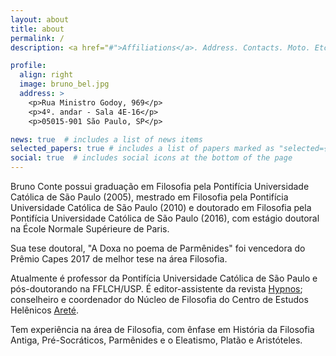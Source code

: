 ```yaml
---
layout: about
title: about
permalink: /
description: <a href="#">Affiliations</a>. Address. Contacts. Moto. Etc.

profile:
  align: right
  image: bruno_bel.jpg
  address: >
    <p>Rua Ministro Godoy, 969</p>
    <p>4º. andar - Sala 4E-16</p>
    <p>05015-901 São Paulo, SP</p>

news: true  # includes a list of news items
selected_papers: true # includes a list of papers marked as "selected={true}"
social: true  # includes social icons at the bottom of the page
---
```


Bruno Conte possui graduação em Filosofia pela Pontifícia Universidade Católica de São Paulo (2005), mestrado em Filosofia pela Pontifícia Universidade Católica de São Paulo (2010) e doutorado em Filosofia pela Pontifícia Universidade Católica de São Paulo (2016), com estágio doutoral na École Normale Supérieure de Paris.

Sua tese doutoral, "A Doxa no poema de Parmênides" foi vencedora do Prêmio Capes 2017 de melhor tese na área Filosofia.

Atualmente é professor da Pontifícia Universidade Católica de São Paulo e pós-doutorando na FFLCH/USP. É editor-assistente da revista [Hypnos](https://www.hypnos.org.br/revista); conselheiro e coordenador do Núcleo de Filosofia do Centro de Estudos Helênicos [Areté](http://www.arete.org.br/).

Tem experiência na área de Filosofia, com ênfase em História da Filosofia Antiga, Pré-Socráticos, Parmênides e o Eleatismo, Platão e Aristóteles.